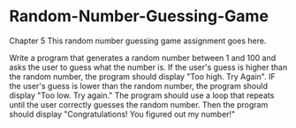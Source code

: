 # Random-Number-Guessing-Game
Chapter 5
This random number guessing game assignment goes here.

Write a program that generates a random number between 1 and 100 and asks the user to guess what the number is. If the user's guess is higher than the random number, the program should display "Too high. Try Again". IF the user's guess is lower than the random number, the program should display "Too low. Try again." The program should use a loop that repeats until the user correctly guesses the random number. Then the program should display "Congratulations! You figured out my number!" 

